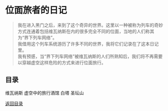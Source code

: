 # 位面旅者的日记
>我在进入黑门之后，来到了这个奇异的世界。这里以一种被称为列车的奇妙方式连通着包括维瓦纳斯在内的很多完全不同的位面，当地的人们称其为“界下列车网络”。  
我借用这个列车系统游历了许多不同的世界，我将它们记录在了这本日记里。  
我有预感，当“界下列车网络”被维瓦纳斯的人们所熟知后，我们将不再需要以穿越虚空这样危险的方式来进行位面旅行。


## 目录
维瓦纳斯
虚空中的旅行酒馆
白塔
圣坛山





[返回目录](界下列车网络_目录.md)